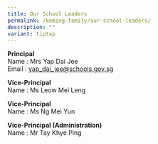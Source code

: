 ```yaml
---
title: Our School Leaders
permalink: /keming-family/our-school-leaders/
description: ""
variant: tiptap
---
```

<p><strong>Principal</strong>
<br>Name : Mrs Yap Dai Jee
<br>Email : <a href="mailto:yap_dai_jee@schools.gov.sg" rel="noopener noreferrer nofollow" target="_blank">yap_dai_jee@schools.gov.sg</a>
</p>
<p><strong>Vice-Principal</strong>
<br>Name : Ms Leow Mei Leng
<br>
</p>
<p><strong>Vice-Principal</strong>
<br>Name : Ms Ng Mei Yun</p>
<p></p>
<p><strong>Vice-Principal (Administration)</strong>
<br>Name : Mr Tay Khye Ping</p>
<p></p>